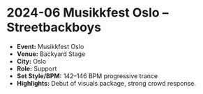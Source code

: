 # 2024-06 Musikkfest Oslo – Streetbackboys

- **Event:** Musikkfest Oslo
- **Venue:** Backyard Stage
- **City:** Oslo
- **Role:** Support
- **Set Style/BPM:** 142–146 BPM progressive trance
- **Highlights:** Debut of visuals package, strong crowd response.
